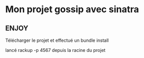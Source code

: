 # Mon projet gossip avec sinatra

## ENJOY ##

Télécharger le projet et effectué un bundle install

lancé rackup -p 4567 depuis la racine du projet